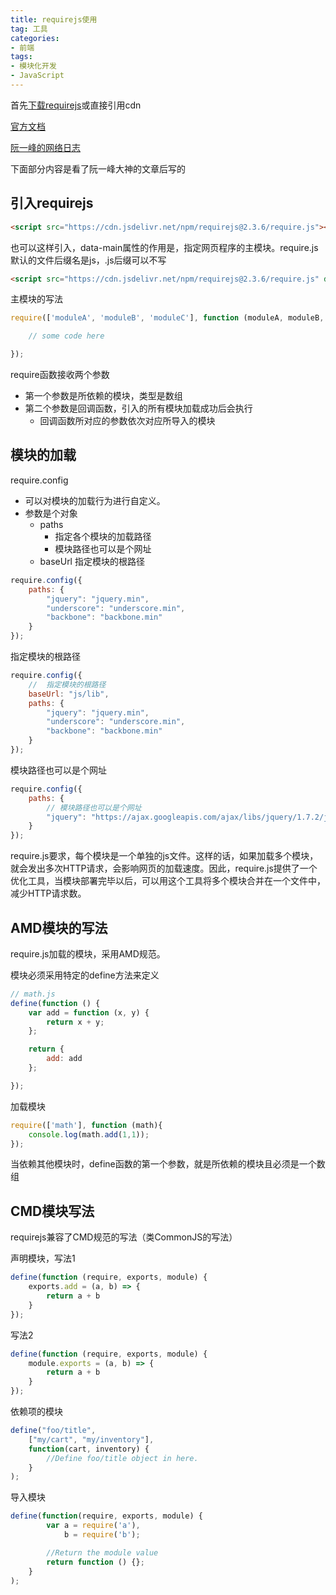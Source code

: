 ```yaml
---
title: requirejs使用
tag: 工具
categories: 
- 前端
tags: 
- 模块化开发 
- JavaScript
---
```

首先[下载requirejs](https://requirejs.org/docs/download.html)或直接引用cdn

[官方文档](https://requirejs.org/) 

[阮一峰的网络日志](https://www.ruanyifeng.com/blog/2012/11/require_js.html)

下面部分内容是看了阮一峰大神的文章后写的
## 引入requirejs
``` html
<script src="https://cdn.jsdelivr.net/npm/requirejs@2.3.6/require.js"></script>
```
也可以这样引入，data-main属性的作用是，指定网页程序的主模块。require.js默认的文件后缀名是js，.js后缀可以不写
``` html
<script src="https://cdn.jsdelivr.net/npm/requirejs@2.3.6/require.js" data-main="js/main"></script>
```
主模块的写法
``` js
require(['moduleA', 'moduleB', 'moduleC'], function (moduleA, moduleB, moduleC) {

    // some code here

});
```
require函数接收两个参数
* 第一个参数是所依赖的模块，类型是数组
* 第二个参数是回调函数，引入的所有模块加载成功后会执行
  * 回调函数所对应的参数依次对应所导入的模块

## 模块的加载
require.config
* 可以对模块的加载行为进行自定义。
* 参数是个对象
  * paths 
    * 指定各个模块的加载路径
    * 模块路径也可以是个网址
  * baseUrl 指定模块的根路径
``` js
require.config({
    paths: {
        "jquery": "jquery.min",
        "underscore": "underscore.min",
        "backbone": "backbone.min"
    }
});
```
 指定模块的根路径
```js
require.config({
    //  指定模块的根路径
    baseUrl: "js/lib",
    paths: {
        "jquery": "jquery.min",
        "underscore": "underscore.min",
        "backbone": "backbone.min"
    }
});
```
模块路径也可以是个网址
``` js
require.config({
    paths: {
        // 模块路径也可以是个网址
        "jquery": "https://ajax.googleapis.com/ajax/libs/jquery/1.7.2/jquery.min"
    }
});
```
require.js要求，每个模块是一个单独的js文件。这样的话，如果加载多个模块，就会发出多次HTTP请求，会影响网页的加载速度。因此，require.js提供了一个优化工具，当模块部署完毕以后，可以用这个工具将多个模块合并在一个文件中，减少HTTP请求数。

## AMD模块的写法
require.js加载的模块，采用AMD规范。

模块必须采用特定的define方法来定义
``` js
// math.js
define(function () {
    var add = function (x, y) {
        return x + y;
    };

    return {
        add: add
    };

});
```
加载模块
```js
require(['math'], function (math){
    console.log(math.add(1,1));
});
```
当依赖其他模块时，define函数的第一个参数，就是所依赖的模块且必须是一个数组
## CMD模块写法
requirejs兼容了CMD规范的写法（类CommonJS的写法）

声明模块，写法1
```js
define(function (require, exports, module) {
    exports.add = (a, b) => {
        return a + b
    }
});
```
写法2
``` js
define(function (require, exports, module) {
    module.exports = (a, b) => {
        return a + b
    }
});
```
依赖项的模块
```js
define("foo/title",
    ["my/cart", "my/inventory"],
    function(cart, inventory) {
        //Define foo/title object in here.
    }
);
```
导入模块
``` js
define(function(require, exports, module) {
        var a = require('a'),
            b = require('b');

        //Return the module value
        return function () {};
    }
);
```
